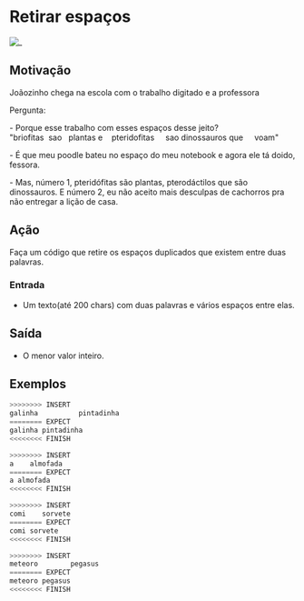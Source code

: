 # Retirar espaços

![_](https://raw.githubusercontent.com/qxcodefup/arcade/master/base/cachorro/cover.jpg)

## Motivação

Joãozinho chega na escola com o trabalho digitado e a professora

Pergunta:  

\- Porque esse trabalho com esses espaços desse jeito?  
"briofitas  sao   plantas e    pteridofitas     sao dinossauros que     voam"

\- É que meu poodle bateu no espaço do meu notebook e agora ele tá doido, fessora.

\- Mas, número 1, pteridófitas são plantas, pterodáctilos que são dinossauros. E número 2, eu não aceito mais desculpas de cachorros pra não entregar a lição de casa.

## Ação

Faça um código que retire os espaços duplicados que existem entre duas palavras.

### Entrada

* Um texto(até 200 chars) com duas palavras e vários espaços entre elas.

## Saída

* O menor valor inteiro.

## Exemplos

``` py
>>>>>>>> INSERT
galinha          pintadinha
======== EXPECT
galinha pintadinha
<<<<<<<< FINISH
```

```py
>>>>>>>> INSERT
a    almofada
======== EXPECT
a almofada
<<<<<<<< FINISH
```

```py
>>>>>>>> INSERT
comi    sorvete
======== EXPECT
comi sorvete
<<<<<<<< FINISH
```

```py
>>>>>>>> INSERT
meteoro        pegasus
======== EXPECT
meteoro pegasus
<<<<<<<< FINISH
```
